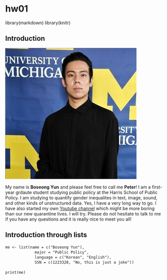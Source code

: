 # hw01
library(markdown)
library(knitr)

## Introduction
![me](Michigan.jpg)

My name is **Boseong Yun** and please feel free to call me **Peter**! I am a first-year grdaute student studying public policy at the Harris School of Public Policy. I am studying to quantify gender inequalites in text, image, sound, and other kinds of unstructured data. Yes, I have a very long way to go. I have also started my own [Youtube channel](https://www.youtube.com/channel/UCfv5YsyMCcQPNyT-g0cEYGA) which might be more boring than our new quarantine lives. I will try. Please do not hesitate to talk to me if you have any questions and it is really nice to meet you all! 

## Introduction through lists
```{r}
me <- list(name = c("Boseong Yun"),
             major = "Public Policy",
             language = c("Korean", "English"),
             SSN = c(1223328, "No, this is just a joke"))
             
print(me)
```
